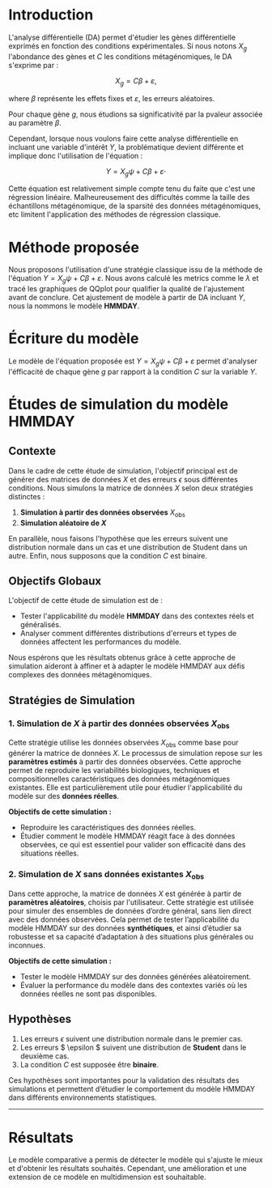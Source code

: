 # Introduction

L'analyse différentielle (DA) permet d'étudier les gènes différentielle exprimés en fonction des conditions expérimentales. Si nous notons $X_g$ l'abondance des gènes et $C$ les conditions métagénomiques, le DA s'exprime par :

$$
X_g=C \beta+\varepsilon,
$$

where $\beta$ représente les effets fixes et $\varepsilon$, les erreurs aléatoires.

Pour chaque gène $g$, nous étudions sa significativité par la pvaleur associée au paramètre $\beta$. 

Cependant, lorsque nous voulons faire cette analyse différentielle en incluant une variable d'intérêt $Y$, la problématique devient différente et implique donc l'utilisation de l'équation :

$$Y=X_g \psi+C \beta+\varepsilon \cdot$$

Cette équation est relativement simple compte tenu du faite que c'est une régression linéaire. Malheureusement des difficultés comme la taille des échantillons métagénomique, de la sparsité des données métagénomiques, etc limitent l'application des méthodes de régression classique. 

# Méthode proposée
Nous proposons l'utilisation d'une stratégie classique issu de la méthode de l'équation $Y=X_g \psi+ C \beta+\varepsilon$. Nous avons calculé les metrics comme le $\lambda$ et tracé les graphiques de QQplot pour qualifier la qualité de l'ajustement avant de conclure. Cet ajustement de modèle à partir de DA incluant $Y$, nous la nommons le modèle $\textbf{HMMDAY}$.


# Écriture du modèle
Le modèle de l'équation proposée est $Y=X_g \psi+C \beta+\varepsilon$ permet d'analyser l'éfficacité de chaque gène $g$ par rapport à la condition $C$ sur la variable $Y$. 

# Études de simulation du modèle HMMDAY

## Contexte

Dans le cadre de cette étude de simulation, l'objectif principal est de générer des matrices de données $X$ et des erreurs $\epsilon$ sous différentes conditions. Nous simulons la matrice de données $X$ selon deux stratégies distinctes : 

1. **Simulation à partir des données observées**  $X_{\text{obs}}$
2. **Simulation aléatoire de $X$**

En parallèle, nous faisons l'hypothèse que les erreurs suivent une distribution normale dans un cas et une distribution de Student dans un autre. Enfin, nous supposons que la condition $C$ est binaire.

## Objectifs Globaux

L'objectif de cette étude de simulation est de :
- Tester l'applicabilité du modèle **HMMDAY** dans des contextes réels et généralisés.
- Analyser comment différentes distributions d'erreurs et types de données affectent les performances du modèle.
  
Nous espérons que les résultats obtenus grâce à cette approche de simulation aideront à affiner et à adapter le modèle HMMDAY aux défis complexes des données métagénomiques.

## Stratégies de Simulation

### 1. Simulation de $X$ à partir des données observées $X_{\text{obs}}$

Cette stratégie utilise les données observées $X_{\text{obs}}$ comme base pour générer la matrice de données $X$. Le processus de simulation repose sur les **paramètres estimés** à partir des données observées. Cette approche permet de reproduire les variabilités biologiques, techniques et compositionnelles caractéristiques des données métagénomiques existantes. Elle est particulièrement utile pour étudier l'applicabilité du modèle sur des **données réelles**.

**Objectifs de cette simulation :**
- Reproduire les caractéristiques des données réelles.
- Étudier comment le modèle HMMDAY réagit face à des données observées, ce qui est essentiel pour valider son efficacité dans des situations réelles.

### 2. Simulation de $X$ sans données existantes $X_{\text{obs}}$

Dans cette approche, la matrice de données $X$ est générée à partir de **paramètres aléatoires**, choisis par l'utilisateur. Cette stratégie est utilisée pour simuler des ensembles de données d’ordre général, sans lien direct avec des données observées. Cela permet de tester l’applicabilité du modèle HMMDAY sur des données **synthétiques**, et ainsi d’étudier sa robustesse et sa capacité d’adaptation à des situations plus générales ou inconnues.

**Objectifs de cette simulation :**
- Tester le modèle HMMDAY sur des données générées aléatoirement.
- Évaluer la performance du modèle dans des contextes variés où les données réelles ne sont pas disponibles.

## Hypothèses

1. Les erreurs $\epsilon$ suivent une distribution normale dans le premier cas.
2. Les erreurs $ \epsilon $ suivent une distribution de **Student** dans le deuxième cas.
3. La condition $C$ est supposée être **binaire**.

Ces hypothèses sont importantes pour la validation des résultats des simulations et permettent d’étudier le comportement du modèle HMMDAY dans différents environnements statistiques.

--------------------------------------------------------------------------------------------------------------------------------------



# Résultats

Le modèle comparative  a permis de détecter le modèle qui s'ajuste le mieux et d'obtenir les résultats souhaités. Cependant, une amélioration et une extension de ce modèle en multidimension est souhaitable.



